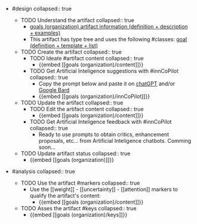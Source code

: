 
- #design
   collapsed:: true
  - TODO Understand the artifact
    collapsed:: true
    - [goals (organization) artifact information (definition + description + examples)](https://go.innbok.com/#/page/innBoK%2Fgoals-%28organization%29%2Finfo)
    - This artifact has type tree and uses the following #classes: [goal (definition + template + list)](https://go.innbok.com/#/page/innBoK%2Fclass%2Fgoal)
  - TODO Create the artifact
     collapsed:: true
    - TODO Ideate #artifact content
      collapsed:: true
      - {{embed [[goals (organization)/content]]}}
    - TODO Get Artificial Inteligence suggestions with #innCoPilot
      collapsed:: true
      - Copy the prompt below and paste it on [chatGPT](https://chat.openai.com) and/or [Google Bard](https://bard.google.com/chat)
      - {{embed [[goals (organization)/innCoPilot]]}}
  - TODO Update the artifact
    collapsed:: true
    - TODO Edit the artifact content
     collapsed:: true
      - {{embed [[goals (organization)/content]]}}
    - TODO Get Artificial Inteligence feedback with #innCoPilot
      collapsed:: true
      - Ready to use prompts to obtain critics, enhancement proposals, etc... from Artificial Inteligence chatbots. Comming soon...
  - TODO Update artifact status
    collapsed:: true
    - {{embed [[goals (organization)]]}}


- #analysis
  collapsed:: true
  - TODO Use the artifact #markers
    collapsed:: true
    - Use the [[weight]] - [[uncertainty]] - [[attention]] markers to qualify the artifact's content:
      - {{embed [[goals (organization)/content]]}}
  - TODO Asses the artifact #keys
    collapsed:: true
    - {{embed [[goals (organization)/keys]]}}



